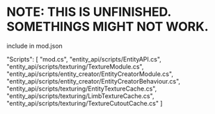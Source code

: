 # NOTE: THIS IS UNFINISHED. SOMETHINGS MIGHT NOT WORK.

include in mod.json

"Scripts": [
    "mod.cs",
    "entity_api/scripts/EntityAPI.cs",
    "entity_api/scripts/texturing/TextureModule.cs",
    "entity_api/scripts/entity_creator/EntityCreatorModule.cs",
    "entity_api/scripts/entity_creator/EntityCreatorBehaviour.cs",
    "entity_api/scripts/texturing/EntityTextureCache.cs",
    "entity_api/scripts/texturing/LimbTextureCache.cs",
    "entity_api/scripts/texturing/TextureCutoutCache.cs"
  ]
